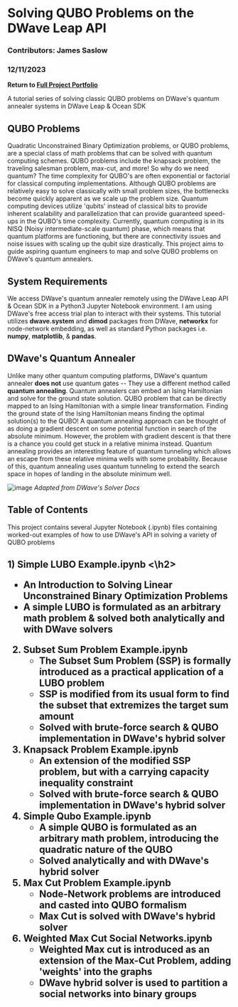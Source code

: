 # Solving QUBO Problems on the DWave Leap API

### Contributors: James Saslow
### 12/11/2023

<b> Return to [Full Project Portfolio](https://github.com/jamessaslow/portfolio) </b>

A tutorial series of solving classic QUBO problems on DWave's quantum annealer systems in DWave Leap &amp; Ocean SDK

<h2> QUBO Problems </h2>

Quadratic Unconstrained Binary Optimization problems, or QUBO problems, are a special class of math problems that can be solved with quantum computing schemes. QUBO problems include the knapsack problem, the traveling salesman problem, max-cut, and more! So why do we need quantum? The time complexity for QUBO's are often exponential or factorial for classical computing implementations. Although QUBO problems are relatively easy to solve classically with small problem sizes, the bottlenecks become quickly apparent as we scale up the problem size. Quantum computing devices utilize 'qubits' instead of classical bits to provide inherent scalability and parallelization that can provide guaranteed speed-ups in the QUBO's time complexity. Currently, quantum computing is in its NISQ (Noisy intermediate-scale quantum) phase, which means that quantum platforms are functioning, but there are connectivity issues and noise issues with scaling up the qubit size drastically. This project aims to guide aspiring quantum engineers to map and solve QUBO problems on DWave's quantum annealers.


<h2> System Requirements </h2>

We access DWave's quantum annealer remotely using the DWave Leap API & Ocean SDK in a Python3 Jupyter Notebook environment. I am using DWave's free access trial plan to interact with their systems. 
This tutorial utilizes **dwave.system** and **dimod** packages from DWave, **networkx** for node-network embedding, as well as standard Python packages i.e. **numpy**, **matplotlib**, & **pandas**.

<h2> DWave's Quantum Annealer </h2>

Unlike many other quantum computing platforms, DWave's quantum annealer **does not** use quantum gates -- They use a different method called **quantum annealing**. Quantum annealers can embed an Ising Hamiltonian and solve for the ground state solution. QUBO problem that can be directly mapped to an Ising Hamiltonian with a simple linear transformation. Finding the ground state of the Ising Hamiltonian means finding the optimal solution(s) to the QUBO! A quantum annealing approach can be thought of as doing a gradient descent on some potential function in search of the absolute minimum. However, the problem with gradient descent is that there is a chance you could get stuck in a relative minima instead. Quantum annealing provides an interesting feature of quantum tunneling which allows an escape from these relative minima wells with some probability. Because of this, quantum annealing uses quantum tunneling to extend the search space in hopes of landing in the absolute minimum well.

![image](https://github.com/jamessaslow/dwave-leap-qubos/assets/22723891/a389535f-5c80-4726-9afe-5f3bdc5f8277)
*Adapted from DWave's Solver Docs*


<h2> Table of Contents</h2>

This project contains several Jupyter Notebook (.ipynb) files containing worked-out examples of how to use DWave's API in solving a variety of QUBO problems

<h2>1) Simple LUBO Example.ipynb <\h2>
   
   - An Introduction to Solving Linear Unconstrained Binary Optimization Problems
   - A simple LUBO is formulated as an arbitrary math problem & solved both analytically and with DWave solvers
2) Subset Sum Problem Example.ipynb
   - The Subset Sum Problem (SSP) is formally introduced as a practical application of a LUBO problem
   - SSP is modified from its usual form to find the subset that extremizes the target sum amount
   - Solved with brute-force search & QUBO implementation in DWave's hybrid solver
3) Knapsack Problem Example.ipynb
   - An extension of the modified SSP problem, but with a carrying capacity inequality constraint
   - Solved with brute-force search & QUBO implementation in DWave's hybrid solver
5) Simple Qubo Example.ipynb
   - A simple QUBO is formulated as an arbitrary math problem, introducing the quadratic nature of the QUBO
   - Solved analytically and with DWave's hybrid solver
6) Max Cut Problem Example.ipynb
   - Node-Network problems are introduced and casted into QUBO formalism
   - Max Cut is solved with DWave's hybrid solver
7) Weighted Max Cut Social Networks.ipynb
   - Weighted Max cut is introduced as an extension of the Max-Cut Problem, adding 'weights' into the graphs
   - DWave hybrid solver is used to partition a social networks into binary groups
